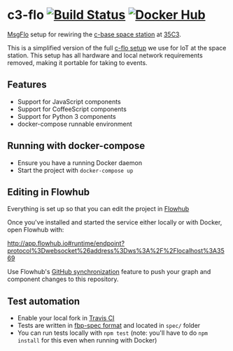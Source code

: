 # c3-flo [![Build Status](https://travis-ci.org/c-base/c3-flo.svg?branch=master)](https://travis-ci.org/c-base/c3-flo) [![Docker Hub](https://img.shields.io/docker/pulls/cbase/c3-flo.svg)](https://hub.docker.com/r/cbase/c3-flo/)

[MsgFlo](https://msgflo.org) setup for rewiring the [c-base space station](https://c-base.org/) at [35C3](https://events.ccc.de/category/congress/35c3/).

This is a simplified version of the full [c-flo setup](https://github.com/c-base/c-flo) we use for IoT at the space station. This setup has all hardware and local network requirements removed, making it portable for taking to events.

## Features

* Support for JavaScript components
* Support for CoffeeScript components
* Support for Python 3 components
* docker-compose runnable environment

## Running with docker-compose

* Ensure you have a running Docker daemon
* Start the project with `docker-compose up`

## Editing in Flowhub

Everything is set up so that you can edit the project in [Flowhub](https://flowhub.io)

Once you've installed and started the service either locally or with Docker, open Flowhub with:

<http://app.flowhub.io#runtime/endpoint?protocol%3Dwebsocket%26address%3Dws%3A%2F%2Flocalhost%3A3569>

Use Flowhub's [GitHub synchronization](https://docs.flowhub.io/github-integration/) feature to push your graph and component changes to this repository.

## Test automation

* Enable your local fork in [Travis CI](https://travis-ci.org/)
* Tests are written in [fbp-spec format](https://github.com/flowbased/fbp-spec) and located in `spec/` folder
* You can run tests locally with `npm test` (note: you'll have to do `npm install` for this even when running with Docker)
